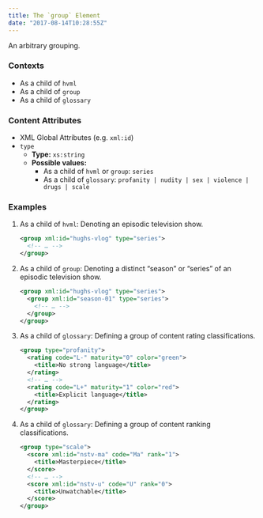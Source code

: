 ```yaml
---
title: The `group` Element
date: "2017-08-14T10:28:55Z"
---
```


An arbitrary grouping.

### Contexts

- As a child of `hvml`
- As a child of `group`
- As a child of `glossary`

### Content Attributes

- XML Global Attributes (e.g. `xml:id`)
- `type`
   - **Type:** `xs:string`
   - **Possible values:**
      - As a child of `hvml` or `group`: `series`
      - As a child of `glossary`: `profanity | nudity | sex | violence | drugs | scale`

### Examples

1. As a child of `hvml`: Denoting an episodic television show.

   ```xml
   <group xml:id="hughs-vlog" type="series">
     <!-- … -->
   </group>
   ```
2. As a child of `group`: Denoting a distinct “season” or “series” of an episodic television show.

   ```xml
   <group xml:id="hughs-vlog" type="series">
     <group xml:id="season-01" type="series">
       <!-- … -->
     </group>
   </group>
   ```
3. As a child of `glossary`: Defining a group of content rating classifications.

   ```xml
   <group type="profanity">
     <rating code="L-" maturity="0" color="green">
       <title>No strong language</title>
     </rating>
     <!-- … -->
     <rating code="L+" maturity="1" color="red">
       <title>Explicit language</title>
     </rating>
   </group>
   ```
4. As a child of `glossary`: Defining a group of content ranking classifications.

   ```xml
   <group type="scale">
     <score xml:id="nstv-ma" code="Ma" rank="1">
       <title>Masterpiece</title>
     </score>
     <!-- … -->
     <score xml:id="nstv-u" code="U" rank="0">
       <title>Unwatchable</title>
     </score>
   </group>
   ```
